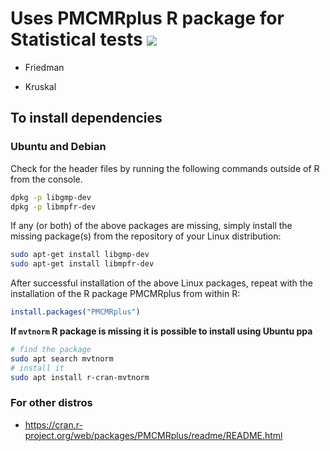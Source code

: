 # Uses PMCMRplus R package for Statistical tests [![](https://jitpack.io/v/fritsche/Statistics.svg)](https://jitpack.io/#fritsche/Statistics)


* Friedman

* Kruskal


## To install dependencies

### Ubuntu and Debian

Check for the header files by running the following commands outside of R from the console.
```bash
dpkg -p libgmp-dev
dpkg -p libmpfr-dev
```
If any (or both) of the above packages are missing, simply install the missing package(s) from the repository of your Linux distribution:

```bash
sudo apt-get install libgmp-dev
sudo apt-get install libmpfr-dev
```
After successful installation of the above Linux packages, repeat with the installation of the R package PMCMRplus from within R:

```R
install.packages("PMCMRplus")
```

**If `mvtnorm` R package is missing it is possible to install using Ubuntu ppa**

```bash
# find the package
sudo apt search mvtnorm
# install it
sudo apt install r-cran-mvtnorm
```

### For other distros

- https://cran.r-project.org/web/packages/PMCMRplus/readme/README.html
